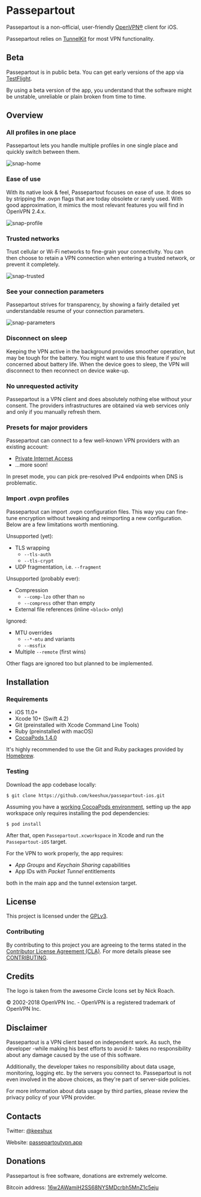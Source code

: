 # Passepartout

Passepartout is a non-official, user-friendly [OpenVPN®][openvpn] client for iOS.

Passepartout relies on [TunnelKit][dep-tunnelkit] for most VPN functionality.

## Beta

Passepartout is in public beta. You can get early versions of the app via [TestFlight][about-testflight].

By using a beta version of the app, you understand that the software might be unstable, unreliable or plain broken from time to time.

## Overview

### All profiles in one place

Passepartout lets you handle multiple profiles in one single place and quickly switch between them.

![snap-home]

### Ease of use

With its native look & feel, Passepartout focuses on ease of use. It does so by stripping the .ovpn flags that are today obsolete or rarely used. With good approximation, it mimics the most relevant features you will find in OpenVPN 2.4.x.

![snap-profile]

### Trusted networks

Trust cellular or Wi-Fi networks to fine-grain your connectivity. You can then choose to retain a VPN connection when entering a trusted network, or prevent it completely.

![snap-trusted]

### See your connection parameters

Passepartout strives for transparency, by showing a fairly detailed yet understandable resume of your connection parameters.

![snap-parameters]

### Disconnect on sleep

Keeping the VPN active in the background provides smoother operation, but may be tough for the battery. You might want to use this feature if you're concerned about battery life. When the device goes to sleep, the VPN will disconnect to then reconnect on device wake-up.

### No unrequested activity

Passepartout is a VPN client and does absolutely nothing else without your consent. The providers infrastructures are obtained via web services only and only if you manually refresh them.

### Presets for major providers

Passepartout can connect to a few well-known VPN providers with an existing account:

- [Private Internet Access][net-pia]
- ...more soon!

In preset mode, you can pick pre-resolved IPv4 endpoints when DNS is problematic.

### Import .ovpn profiles

Passepartout can import .ovpn configuration files. This way you can fine-tune encryption without tweaking and reimporting a new configuration. Below are a few limitations worth mentioning.

Unsupported (yet):

- TLS wrapping
    - `--tls-auth`
    - `--tls-crypt`
- UDP fragmentation, i.e. `--fragment`

Unsupported (probably ever):

- Compression
	- `--comp-lzo` other than `no`
	- `--compress` other than empty
- External file references (inline `<block>` only)

Ignored:

- MTU overrides
	- `--*-mtu` and variants
	- `--mssfix`
- Multiple `--remote` (first wins)

Other flags are ignored too but planned to be implemented.

## Installation

### Requirements

- iOS 11.0+
- Xcode 10+ (Swift 4.2)
- Git (preinstalled with Xcode Command Line Tools)
- Ruby (preinstalled with macOS)
- [CocoaPods 1.4.0][dep-cocoapods]

It's highly recommended to use the Git and Ruby packages provided by [Homebrew][dep-brew].

### Testing

Download the app codebase locally:

    $ git clone https://github.com/keeshux/passepartout-ios.git

Assuming you have a [working CocoaPods environment][dep-cocoapods], setting up the app workspace only requires installing the pod dependencies:

    $ pod install

After that, open `Passepartout.xcworkspace` in Xcode and run the `Passepartout-iOS` target.

For the VPN to work properly, the app requires:

- _App Groups_ and _Keychain Sharing_ capabilities
- App IDs with _Packet Tunnel_ entitlements

both in the main app and the tunnel extension target.

## License

This project is licensed under the [GPLv3][license-content].

### Contributing

By contributing to this project you are agreeing to the terms stated in the [Contributor License Agreement (CLA)][contrib-cla]. For more details please see [CONTRIBUTING][contrib-readme].

## Credits

The logo is taken from the awesome Circle Icons set by Nick Roach.

© 2002-2018 OpenVPN Inc. - OpenVPN is a registered trademark of OpenVPN Inc.

## Disclaimer

Passepartout is a VPN client based on independent work. As such, the developer -while making his best efforts to avoid it- takes no responsibility about any damage caused by the use of this software.

Additionally, the developer takes no responsibility about data usage, monitoring, logging etc. by the servers you connect to. Passepartout is not even involved in the above choices, as they're part of server-side policies.

For more information about data usage by third parties, please review the privacy policy of your VPN provider.

## Contacts

Twitter: [@keeshux][about-twitter]

Website: [passepartoutvpn.app][about-website]

## Donations

Passepartout is free software, donations are extremely welcome.

Bitcoin address: [16w2AWamiH2SS68NYSMDcrbh5MnZ1c5eju][about-btc]

[openvpn]: https://openvpn.net/index.php/open-source/overview.html

[net-pia]: https://www.privateinternetaccess.com

[snap-home]: res/snap-home.png
[snap-profile]: res/snap-profile.png
[snap-trusted]: res/snap-trusted.png
[snap-parameters]: res/snap-parameters.png

[dep-cocoapods]: https://guides.cocoapods.org/using/getting-started.html
[dep-jazzy]: https://github.com/realm/jazzy
[dep-brew]: https://brew.sh/
[dep-tunnelkit]: https://github.com/keeshux/tunnelkit
[dep-openssl]: https://www.openssl.org/

[license-content]: LICENSE
[contrib-cla]: CLA.rst
[contrib-readme]: CONTRIBUTING.md

[about-twitter]: https://twitter.com/keeshux
[about-website]: https://passepartoutvpn.app
[about-testflight]: https://testflight.apple.com/join/XHzgXj6m
[about-btc]: bitcoin:16w2AWamiH2SS68NYSMDcrbh5MnZ1c5eju
